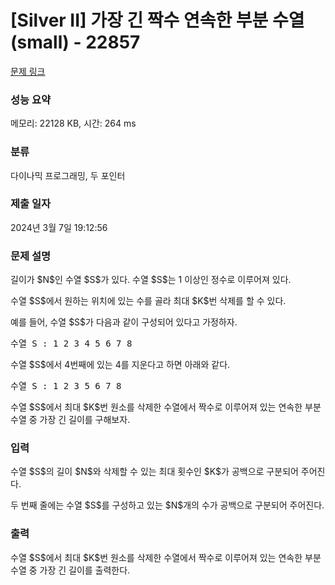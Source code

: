 # [Silver II] 가장 긴 짝수 연속한 부분 수열 (small) - 22857 

[문제 링크](https://www.acmicpc.net/problem/22857) 

### 성능 요약

메모리: 22128 KB, 시간: 264 ms

### 분류

다이나믹 프로그래밍, 두 포인터

### 제출 일자

2024년 3월 7일 19:12:56

### 문제 설명

<p>길이가 $N$인 수열 $S$가 있다. 수열 $S$는 1 이상인 정수로 이루어져 있다.</p>

<p>수열 $S$에서 원하는 위치에 있는 수를 골라 최대 $K$번 삭제를 할 수 있다.</p>

<p>예를 들어, 수열 $S$가 다음과 같이 구성되어 있다고 가정하자.</p>

<pre>수열 S : 1 2 3 4 5 6 7 8</pre>

<p>수열 $S$에서 4번째에 있는 4를 지운다고 하면 아래와 같다.</p>

<pre>수열 S : 1 2 3 5 6 7 8 </pre>

<p>수열 $S$에서 최대 $K$번 원소를 삭제한 수열에서 짝수로 이루어져 있는 연속한 부분 수열 중 가장 긴 길이를 구해보자.</p>

### 입력 

 <p>수열 $S$의 길이 $N$와 삭제할 수 있는 최대 횟수인 $K$가 공백으로 구분되어 주어진다.</p>

<p>두 번째 줄에는 수열 $S$를 구성하고 있는 $N$개의 수가 공백으로 구분되어 주어진다.</p>

### 출력 

 <p>수열 $S$에서 최대 $K$번 원소를 삭제한 수열에서 짝수로 이루어져 있는 연속한 부분 수열 중 가장 긴 길이를 출력한다.</p>

